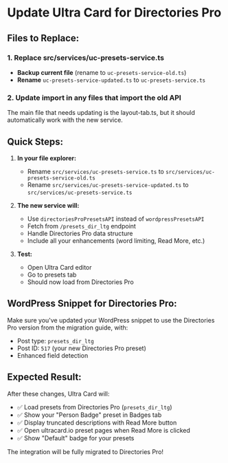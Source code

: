 # Update Ultra Card for Directories Pro

## Files to Replace:

### 1. Replace src/services/uc-presets-service.ts

- **Backup current file** (rename to `uc-presets-service-old.ts`)
- **Rename** `uc-presets-service-updated.ts` to `uc-presets-service.ts`

### 2. Update import in any files that import the old API

The main file that needs updating is the layout-tab.ts, but it should automatically work with the new service.

## Quick Steps:

1. **In your file explorer:**

   - Rename `src/services/uc-presets-service.ts` to `src/services/uc-presets-service-old.ts`
   - Rename `src/services/uc-presets-service-updated.ts` to `src/services/uc-presets-service.ts`

2. **The new service will:**

   - Use `directoriesProPresetsAPI` instead of `wordpressPresetsAPI`
   - Fetch from `/presets_dir_ltg` endpoint
   - Handle Directories Pro data structure
   - Include all your enhancements (word limiting, Read More, etc.)

3. **Test:**
   - Open Ultra Card editor
   - Go to presets tab
   - Should now load from Directories Pro

## WordPress Snippet for Directories Pro:

Make sure you've updated your WordPress snippet to use the Directories Pro version from the migration guide, with:

- Post type: `presets_dir_ltg`
- Post ID: `517` (your new Directories Pro preset)
- Enhanced field detection

## Expected Result:

After these changes, Ultra Card will:

- ✅ Load presets from Directories Pro (`presets_dir_ltg`)
- ✅ Show your "Person Badge" preset in Badges tab
- ✅ Display truncated descriptions with Read More button
- ✅ Open ultracard.io preset pages when Read More is clicked
- ✅ Show "Default" badge for your presets

The integration will be fully migrated to Directories Pro!

